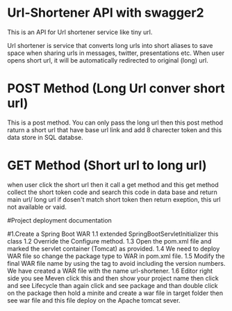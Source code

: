 # Url-Shortener API with swagger2
This is an API for Url shortener service like tiny url. 

Url shortener is service that converts long urls into short aliases to save space when sharing urls in messages, twitter, presentations etc.
When user opens short url, it will be automatically redirected to original (long) url.

# POST Method (Long Url conver short url)
  This is a post method. You can only pass the long url then this post method raturn a short url that have base url link and add 8 charecter token and this data store in SQL databse.
  
  
# GET Method (Short url to long url)
  when user click the short url then it call a get method and this get method collect the short token code and search this code in data base and return main url/ long url if dosen't match short token then return exeption, this url not available or vaid.
  
#Project deployment documentation

#1.Create a Spring Boot WAR
  1.1 extended SpringBootServletInitializer this class
  1.2 Override the Configure method.
  1.3 Open the pom.xml file and marked the servlet container (Tomcat) as provided.
  1.4 We need to deploy WAR file so change the package type to WAR in pom.xml file.
  1.5 Modify the final WAR file name by using the <finalName> tag to avoid including the version numbers. We have created a WAR file with the name url-shortener.
  1.6 Editor right side you see Meven click this and then show your project name then click and see Lifecycle than again click and see package and than double click on the package then hold a minite and create a war file in target folder then see war file and this file deploy on the Apache tomcat sever. 


  
  
